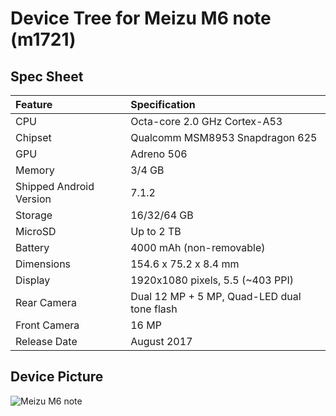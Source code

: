 # Device Tree for Meizu M6 note (m1721)

## Spec Sheet

| Feature                 | Specification                               |
| :---------------------- | :------------------------------------------ |
| CPU                     | Octa-core 2.0 GHz Cortex-A53                |
| Chipset                 | Qualcomm MSM8953 Snapdragon 625             |
| GPU                     | Adreno 506                                  |
| Memory                  | 3/4 GB                                      |
| Shipped Android Version | 7.1.2                                       |
| Storage                 | 16/32/64 GB                                 |
| MicroSD                 | Up to 2 TB                                  |
| Battery                 | 4000 mAh (non-removable)                    |
| Dimensions              | 154.6 x 75.2 x 8.4 mm                       |
| Display                 | 1920x1080 pixels, 5.5 (~403 PPI)            |
| Rear Camera             | Dual 12 MP + 5 MP, Quad-LED dual tone flash |
| Front Camera            | 16 MP                                       |
| Release Date            | August 2017                                 |

## Device Picture

![Meizu M6 note](https://sintetiki.net/images/product/8512/70/Meizu-M6-note-blue.png "Meizu M6 note")
